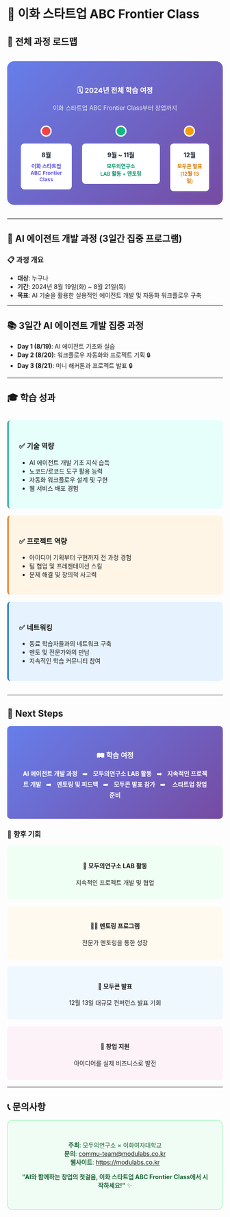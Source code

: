 # 🚀 이화 스타트업 ABC Frontier Class

## 📅 전체 과정 로드맵

<div style="background: linear-gradient(135deg, #667eea 0%, #764ba2 100%); padding: 2rem; border-radius: 16px; margin: 2rem 0; color: white; text-align: center;">

<h3 style="color: white; margin-bottom: 0.5rem;">🗓️ 2024년 전체 학습 여정</h3>
<p style="color: #e2e8f0; margin-bottom: 2rem;">이화 스타트업 ABC Frontier Class부터 창업까지</p>

<div style="display: grid; grid-template-columns: 1.3fr 2fr 1fr; gap: 1.5rem; max-width: 650px; margin: 0 auto;">

<div style="text-align: center;">
<div style="width: 20px; height: 20px; background: #ef4444; border-radius: 50%; margin: 0 auto 1rem; border: 3px solid white;"></div>
<div style="background: white; color: #1f2937; padding: 1rem; border-radius: 8px; font-size: 0.875rem;">
<div style="font-weight: bold; margin-bottom: 0.5rem;">8월</div>
<div style="color: #4f46e5; font-weight: 600; font-size: 0.75rem;">이화 스타트업<br/>ABC Frontier Class</div>
</div>
</div>

<div style="text-align: center;">
<div style="width: 20px; height: 20px; background: #10b981; border-radius: 50%; margin: 0 auto 1rem; border: 3px solid white;"></div>
<div style="background: white; color: #1f2937; padding: 1rem; border-radius: 8px; font-size: 0.875rem;">
<div style="font-weight: bold; margin-bottom: 0.5rem;">9월 ~ 11월</div>
<div style="color: #059669; font-weight: 600; font-size: 0.75rem;">모두의연구소<br/>LAB 활동 + 멘토링</div>
</div>
</div>

<div style="text-align: center;">
<div style="width: 20px; height: 20px; background: #f59e0b; border-radius: 50%; margin: 0 auto 1rem; border: 3px solid white;"></div>
<div style="background: white; color: #1f2937; padding: 1rem; border-radius: 8px; font-size: 0.875rem;">
<div style="font-weight: bold; margin-bottom: 0.5rem;">12월</div>
<div style="color: #d97706; font-weight: 600; font-size: 0.75rem;">모두콘 발표<br/>(12월 13일)</div>
</div>
</div>

</div>
</div>

---

## 🎯 AI 에이전트 개발 과정 (3일간 집중 프로그램)

### 📋 **과정 개요**
- **대상**: 누구나
- **기간**: 2024년 8월 19일(화) ~ 8월 21일(목)
- **목표**: AI 기술을 활용한 실용적인 에이전트 개발 및 자동화 워크플로우 구축

---

## 📚 **3일간 AI 에이전트 개발 집중 과정** 

- **Day 1 (8/19)**: AI 에이전트 기초와 실습
- **Day 2 (8/20)**: 워크플로우 자동화와 프로젝트 기획 🔒
- **Day 3 (8/21)**: 미니 해커톤과 프로젝트 발표 🔒

---

## 🎓 **학습 성과**

<div style="display: grid; grid-template-columns: repeat(auto-fit, minmax(300px, 1fr)); gap: 1rem; margin: 2rem 0;">

<div style="background: #e6fffa; padding: 1.5rem; border-radius: 8px; border-left: 4px solid #38b2ac;">
<h3>✅ 기술 역량</h3>
<ul>
<li>AI 에이전트 개발 기초 지식 습득</li>
<li>노코드/로코드 도구 활용 능력</li>
<li>자동화 워크플로우 설계 및 구현</li>
<li>웹 서비스 배포 경험</li>
</ul>
</div>

<div style="background: #fef5e7; padding: 1.5rem; border-radius: 8px; border-left: 4px solid #ed8936;">
<h3>✅ 프로젝트 역량</h3>
<ul>
<li>아이디어 기획부터 구현까지 전 과정 경험</li>
<li>팀 협업 및 프레젠테이션 스킬</li>
<li>문제 해결 및 창의적 사고력</li>
</ul>
</div>

<div style="background: #e6f3ff; padding: 1.5rem; border-radius: 8px; border-left: 4px solid #3182ce;">
<h3>✅ 네트워킹</h3>
<ul>
<li>동료 학습자들과의 네트워크 구축</li>
<li>멘토 및 전문가와의 만남</li>
<li>지속적인 학습 커뮤니티 참여</li>
</ul>
</div>

</div>

---

## 🔮 **Next Steps**

<div style="background: linear-gradient(135deg, #667eea 0%, #764ba2 100%); color: white; padding: 2rem; border-radius: 8px; text-align: center;">

### 🛤️ 학습 여정

**AI 에이전트 개발 과정** &nbsp;&nbsp;➡️&nbsp;&nbsp; **모두의연구소 LAB 활동** &nbsp;&nbsp;➡️&nbsp;&nbsp;  **지속적인 프로젝트 개발**&nbsp;&nbsp; ➡️&nbsp;&nbsp; **멘토링 및 피드백** &nbsp;&nbsp;➡️&nbsp;&nbsp; **모두콘 발표 참가** &nbsp;&nbsp;➡️ &nbsp;&nbsp; **스타트업 창업 준비**

</div>

### 🚀 **향후 기회**

<div style="display: grid; grid-template-columns: repeat(auto-fit, minmax(250px, 1fr)); gap: 1rem; margin: 1rem 0;">

<div style="background: #f0fff4; padding: 1rem; border-radius: 8px; text-align: center;">
<h4>🔬 모두의연구소 LAB 활동</h4>
<p>지속적인 프로젝트 개발 및 협업</p>
</div>

<div style="background: #fffaf0; padding: 1rem; border-radius: 8px; text-align: center;">
<h4>👨‍🏫 멘토링 프로그램</h4>
<p>전문가 멘토링을 통한 성장</p>
</div>

<div style="background: #f0f8ff; padding: 1rem; border-radius: 8px; text-align: center;">
<h4>🎤 모두콘 발표</h4>
<p>12월 13일 대규모 컨퍼런스 발표 기회</p>
</div>

<div style="background: #fdf2f8; padding: 1rem; border-radius: 8px; text-align: center;">
<h4>🚀 창업 지원</h4>
<p>아이디어를 실제 비즈니스로 발전</p>
</div>

</div>

---

## 📞 **문의사항**

<div style="background: #f0fdf4; color: #166534; padding: 2rem; border-radius: 12px; text-align: center; border: 2px solid #bbf7d0;">

**주최**: 모두의연구소 × 이화여자대학교 <br>
**문의**: commu-team@modulabs.co.kr <br>
**웹사이트**: https://modulabs.co.kr<br>

**"AI와 함께하는 창업의 첫걸음, 이화 스타트업 ABC Frontier Class에서 시작하세요!"** ✨

</div>